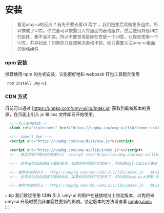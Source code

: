# 安装

> 看见umy-ui的反应 ?  首先不要去看UI 两字 ，我们是想后续做更多组件。所以搞成了UI库。你完全可以按需引入库里面的表格组件，然后使用其他UI库的组件，都不会冲突。所以不要觉得是你在安装一个UI库，让你去使用一个UI库，并非如此！如果你只是想解决表格卡顿，你只需要关注umy-ui里面的表格组件

### npm 安装

推荐使用 npm 的方式安装，它能更好地和 webpack 打包工具配合使用

```shell
 npm install umy-ui
```

### CDN 方式

目前可以通过 [https://unpkg.com/umy-ui/lib/index.js) 获取到最新版本的资源，在页面上引入 js 和 css 文件即可开始使用。

```html
  <!--引入表格样式-->
  <link rel="stylesheet" href="https://unpkg.com/umy-ui/lib/theme-chalk/index.css">

  <!-- import Vue -->
  <script src="https://unpkg.com/vue/dist/vue.js"></script>

  <script src="https://unpkg.com/umy-ui/lib/index.js"></script>
  <!-- 真实项目不建议你直接引入  <script src="https://unpkg.com/umy-ui/lib/index.js"></script>-->

  <!-- 这样去引如会直接下最新版本，如果你的项目打包发布了，然后遇见pl-table大更新 你可能项目会报错。-->

  <!--推荐你这样引入： https://unpkg.com/umy-ui$1.0.1/lib/index.js   加入版本号！-->
  <!-- 这样去引如会直接下最新版本，如果你的项目打包发布了，然后遇见umy-ui大更新 你可能项目会报错。-->

  <!--推荐你这样引入： https://unpkg.com/umy-ui@1.0.1/lib/index.js   加入版本号！-->
```

:::tip
我们建议使用 CDN 引入 umy-ui 的用户在链接地址上锁定版本，以免将来 umy-ui 升级时受到非兼容性更新的影响。锁定版本的方法请查看 [unpkg.com](https://unpkg.com)。
:::

